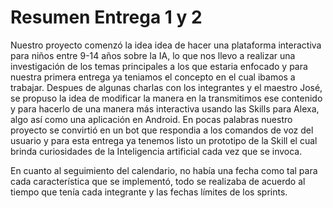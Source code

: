 # Resumen Entrega 1 y 2
Nuestro proyecto comenzó la idea idea de hacer una plataforma interactiva para niños entre 9-14 años sobre la IA, lo que nos llevo a realizar una investigación de los 
temas principales a los que estaria enfocado y para nuestra primera entrega ya teniamos el concepto en el cual ibamos a trabajar.
Despues de algunas charlas con los integrantes y el maestro José, se propuso la idea de modificar la manera en la transmitimos ese contenido y para hacerlo de una
manera más interactiva usando las Skills para Alexa, algo así como una aplicación en Android.
En pocas palabras nuestro proyecto se convirtió en un bot que respondia a los comandos de voz del usuario y para esta entrega ya tenemos listo un prototipo de la 
Skill el cual brinda curiosidades de la Inteligencia artificial cada vez que se invoca.

En cuanto al seguimiento del calendario, no había una fecha como tal para cada característica que se implementó, todo se realizaba de acuerdo al tiempo que tenía cada integrante y las fechas límites de los sprints.